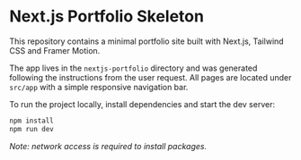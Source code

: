 # Next.js Portfolio Skeleton

This repository contains a minimal portfolio site built with Next.js, Tailwind CSS and Framer Motion.

The app lives in the `nextjs-portfolio` directory and was generated following the instructions from the user request. All pages are located under `src/app` with a simple responsive navigation bar.

To run the project locally, install dependencies and start the dev server:

```bash
npm install
npm run dev
```

*Note: network access is required to install packages.*
